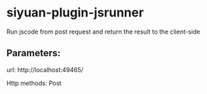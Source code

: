 # siyuan-plugin-jsrunner

Run jscode from post request and return the result to the client-side

## Parameters:

url: http://localhost:49465/

Http methods: Post